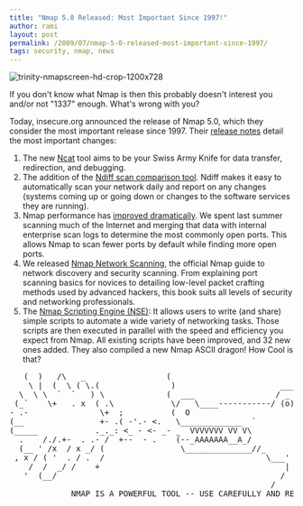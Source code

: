 ```yaml
---
title: "Nmap 5.0 Released: Most Important Since 1997!"
author: rami
layout: post
permalink: /2009/07/nmap-5-0-released-most-important-since-1997/
tags: security, nmap, news
---
```


![trinity-nmapscreen-hd-crop-1200x728]({filename}/images/trinity-nmapscreen.jpeg)

If you don't know what Nmap is then this probably doesn't interest you and/or not "1337" enough. What's wrong with you?

Today, insecure.org announced the release of Nmap 5.0, which they consider the most important release since 1997\. Their [release notes](http://nmap.org/5/) detail the most important changes:

1. The new [Ncat]( http://nmap.org/ncat/ ) tool aims to be your Swiss Army Knife for data transfer, redirection, and debugging.
2. The addition of the [Ndiff scan comparison tool]( http://nmap.org/ndiff ). Ndiff makes it easy to automatically scan your network daily and report on any changes (systems coming up or going down or changes to the software services they are running).
3. Nmap performance has [improved dramatically]( http://nmap.org/5#changes-performance ). We spent last summer scanning much of the Internet and merging that data with internal enterprise scan logs to determine the most commonly open ports. This allows Nmap to scan fewer ports by default while finding more open ports.
4. We released [Nmap Network Scanning]( http://nmap.org/book ), the official Nmap guide to network discovery and security scanning. From explaining port scanning basics for novices to detailing low-level packet crafting methods used by advanced hackers, this book suits all levels of security and networking professionals.
5. The [Nmap Scripting Engine \(NSE\)]( http://nmap.org/book/nse.html ): It allows users to write (and share) simple scripts to automate a wide variety of networking tasks. Those scripts are then executed in parallel with the speed and efficiency you expect from Nmap. All existing scripts have been improved, and 32 new ones added.
They also compiled a new Nmap ASCII dragon! How Cool is that?

<pre>
   (  )   /\   _                 (
    \ |  (  \ ( \.(               )                      _____
  \  \ \  `  `   ) \             (  ___                 / _   \
 (_`    \+   . x  ( .\            \/   \____-----------/ (o)   \_
- .-               \+  ;          (  O                           \____
(__                +- .( -'.- <.   \_____________  `              \  /
(_____            ._._: <_ - <- _- _  VVVVVVV VV V\                \/
  .    /./.+-  . .- /  +--  - .    (--_AAAAAAA__A_/                |
  (__ ' /x  / x _/ (                \______________//_              \_______
 , x / ( '  . / .  /                                  \___'          \     /
    /  /  _/ /    +                                       |           \   /
   '  (__/                                               /              \/
                                                       /                  \
             NMAP IS A POWERFUL TOOL -- USE CAREFULLY AND RESPONSIBLY
   </pre> 
